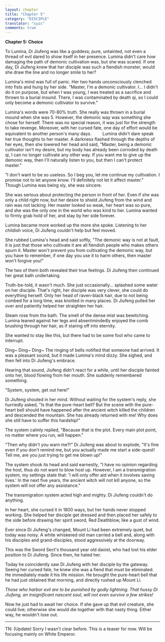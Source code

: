 ```yaml
---
layout: chapter
title: "Chapter 5"
category: "DISCIPLE"
translator: "syzc"
comments: true
---
```


**Chapter 5: Choice**

To Lumina, Di Jiufeng was like a goddess; pure, untainted, not even a thread of evil dared to show itself in her presence. Lumina didn't care how damaging the path of demonic cultivation was, but she was scared. If one day, Di Jiufeng knew that her disciple was such a fiendish monster, would she draw the line and no longer smile to her?

Lumina's mind was full of panic. Her two hands unconsciously clenched into fists and hung by her side. "Master, I'm a demonic cultivator. I... I didn't do it on purpose, but when I was young, I was treated as a sacrifice and thrown to a burial mound. There, I was contaminated by death qi, so I could only become a demonic cultivator to survive."

Lumina's words were 70-80% truth. She really was thrown in a burial mound when she was 5. However, the demonic way was something she chose for herself. There was no special reason, it was just for the strength to take revenge. Moreover, with her cursed fate, one day of effort would be equivalent to another person's many days.
　　
Lumina didn't dare speak her true thoughts to her master. A darkness flashed through the depths of her eyes, then she lowered her head and said, "Master, being a demonic cultivator isn't my desire, but my body has already been corroded by death qi, I can no longer cultivate any other way. If you want me to give up the demonic way, then I'll naturally listen to you, but then I can't protect master."

"I don't want to be so useless. So I beg you, let me continue my cultivation. I promise not to let anyone know. I'll definitely not let it affect master." Though Lumina was being sly, she was sincere.

She was serious about protecting the person in front of her. Even if she was only a child right now, but her desire to shield Jiufeng from the wind and rain was not lacking. Her master looked so weak, her heart was so pure, and she was the only one in the world who was kind to her. Lumina wanted to firmly grab hold of her, and stay by her side forever.

Lumina became more worked up the more she spoke. Listening to her childish voice, Di Jiufeng couldn't help but feel moved.

She rubbed Lumina's head and said softly, "The demonic way is not at fault, it is just that those who cultivate it are all fiendish people who makes others spurn it. Master won't prevent you from cultivating the demonic way, but you have to remember, if one day you use it to harm others, then master won't forgive you!"

The two of them both revealed their true feelings. Di Jiufeng then continued her great bath undertaking.

Truth-be-told, it wasn't much. She just occasionally... splashed some water on her disciple. That's right, her disciple was very clever, she could do everything herself. Only her head of raven-black hair, due to not being combed for a long time, was knotted in many places. Di Jiufeng pulled her over and patiently helped her straighten her hair.

Steam rose from the bath. The smell of the dense mist was bewitching. Lumina leaned against her legs and absentmindedly enjoyed the comb brushing through her hair, as if staring off into eternity.

She wanted to stay like this, but there had to be some fool who came to interrupt.

Ding~ Ding~ Ding~ The ringing of bells notified that someone had arrived. It was a pleasant sound, but it made Lumina's mind dizzy. She sighed, and then fell into Di Jiufeng's embrace.

Hearing that sound, Jiufeng didn't react for a while, until her disciple fainted onto her, blood flowing from her mouth. She suddenly remembered something.

"System, system, get out here!"

Di Jiufeng shouted in her mind. Without waiting for the system's reply, she hurriedly asked, "Is that the pure-heart bell? But the scene with the pure-heart bell should have happened after the ancient witch killed the children and descended the mountain. She has already returned with me! Why does she still have to suffer this hardship!"

The system calmly replied, "Because that is the plot. Every main plot point, no matter where you run, will happen."

"Then why didn't you warn me?!" Di Jiufeng was about to explode, "It's fine even if you don't remind me, but you actually made me start a side-quest! Tell me, are you just trying to get me blown up!"

The system shook its head and said earnestly, "I have no opinion regarding the host, thus do not want to blow host up. However, I am a transmigration system, my settings state that: 'I will only offer aid when it involves saving lives.' In the next five years, the ancient witch will not kill anyone, so the system will not offer any assistance."

The transmigration system acted high and mighty. Di Jiufeng couldn't do anything.

In her heart, she cursed it in 1800 ways, but her hands never stopped working. She helped her disciple get dressed and then placed her safely to the side before drawing her spirit sword, Red Deathblow, like a gust of wind.

Ever since Di Jiufeng's changed, Mount Li had been extremely quiet, but today was noisy. A white whiskered old man carried a bell and, along with his disciples and grand-disciples, stood aggressively at the doorway.

This was the Sword Sect's thousand year old daoist, who had lost his elder position to Di Jiufeng. Since then, he hated her.

Today he coincidently saw Di Jiufeng with her disciple by the gateway. Seeing her cursed fate, he knew she was a fiend that must be eliminated. He immediately made it his life mission. He brought the pure-heart bell that he had just obtained that morning, and directly rushed up Mount Li.

*Those who harbor evil are to be punished by godly lightning. That hussy Di Jiufeng, an insignificant nascent soul, will not even survive a few strikes!*

Now he just had to await her choice. If she gave up that evil creature, she could live; otherwise she would die together with that nasty thing. Either way, he wouldn't lose out. 

---

TN: (Update) Sorry I wasn't clear before. This is a teaser for now. Will be focusing mainly on White Emperor. 